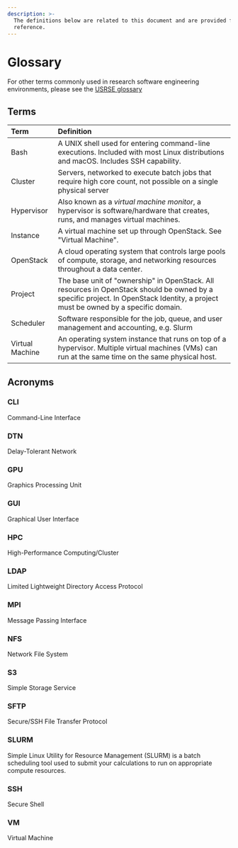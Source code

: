 ```yaml
---
description: >-
  The definitions below are related to this document and are provided for quick
  reference.
---
```


# Glossary

For other terms commonly used in research software engineering environments, please see the [USRSE glossary](https://github.com/rseng/rse-glossary/blob/master/_data/terms.yml)

## Terms

| Term | Definition |
| :--- | :--- |
| Bash | A UNIX shell used for entering command-line executions. Included with most Linux distributions and macOS. Includes SSH capability. |
| Cluster | Servers, networked to execute batch jobs that require high core count, not possible on a single physical server |
| Hypervisor | Also known as a _virtual machine monitor_, a hypervisor is software/hardware that creates, runs, and manages virtual machines. |
| Instance | A virtual machine set up through OpenStack. See "Virtual Machine". |
| OpenStack | A cloud operating system that controls large pools of compute, storage, and networking resources throughout a data center. |
| Project | The base unit of "ownership" in OpenStack. All resources in OpenStack should be owned by a specific project. In OpenStack Identity, a project must be owned by a specific domain. |
| Scheduler | Software responsible for the job, queue, and user management and accounting, e.g. Slurm |
| Virtual Machine | An operating system instance that runs on top of a hypervisor. Multiple virtual machines \(VMs\) can run at the same time on the same physical host. |





## Acronyms

### CLI

Command-Line Interface

### DTN

Delay-Tolerant Network

### GPU

Graphics Processing Unit

### GUI

Graphical User Interface

### HPC

High-Performance Computing/Cluster

### LDAP

Limited Lightweight Directory Access Protocol

### MPI

Message Passing Interface

### NFS

Network File System

### S3

Simple Storage Service

### SFTP

Secure/SSH File Transfer Protocol

### SLURM

Simple Linux Utility for Resource Management \(SLURM\) is a batch scheduling tool used to submit your calculations to run on appropriate compute resources.

### SSH

Secure Shell

### VM

Virtual Machine


